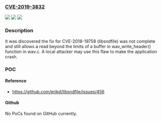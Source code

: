 ### [CVE-2019-3832](https://cve.mitre.org/cgi-bin/cvename.cgi?name=CVE-2019-3832)
![](https://img.shields.io/static/v1?label=Product&message=libsndfile&color=blue)
![](https://img.shields.io/static/v1?label=Version&message=%3D%20NA%20&color=brighgreen)
![](https://img.shields.io/static/v1?label=Vulnerability&message=CWE-125&color=brighgreen)

### Description

It was discovered the fix for CVE-2018-19758 (libsndfile) was not complete and still allows a read beyond the limits of a buffer in wav_write_header() function in wav.c. A local attacker may use this flaw to make the application crash.

### POC

#### Reference
- https://github.com/erikd/libsndfile/issues/456

#### Github
No PoCs found on GitHub currently.

